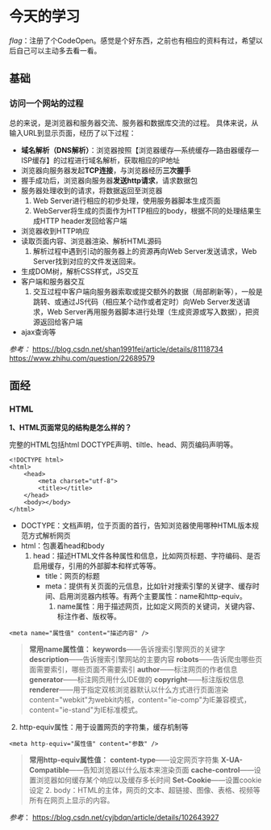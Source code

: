 # 今天的学习

*flag*：注册了个CodeOpen。感觉是个好东西，之前也有相应的资料有过，希望以后自己可以主动多去看一看。

## 基础

### 访问一个网站的过程

总的来说，是浏览器和服务器交流、服务器和数据库交流的过程。
具体来说，从输入URL到显示页面，经历了以下过程：

- **域名解析（DNS解析）**：浏览器按照【浏览器缓存—系统缓存—路由器缓存—ISP缓存】的过程进行域名解析，获取相应的IP地址
- 浏览器向服务器发起**TCP连接**，与浏览器经历**三次握手**
- 握手成功后，浏览器向服务器**发送http请求**，请求数据包
- 服务器处理收到的请求，将数据返回至浏览器
   1. Web Server进行相应的初步处理，使用服务器脚本生成页面
   2. WebServer将生成的页面作为HTTP相应的body，根据不同的处理结果生成HTTP header发回给客户端
- 浏览器收到HTTP响应
- 读取页面内容、浏览器渲染、解析HTML源码
   1. 解析过程中遇到引动的服务器上的资源再向Web Server发送请求，Web Server找到对应的文件发送回来。
- 生成DOM树，解析CSS样式，JS交互
- 客户端和服务器交互
   1. 交互过程中客户端向服务器索取或提交额外的数据（局部刷新等），一般是跳转、或通过JS代码（相应某个动作或者定时）向Web Server发送请求，Web Server再用服务器脚本进行处理（生成资源或写入数据），把资源返回给客户端
- ajax查询等

*参考：*
https://blog.csdn.net/shan1991fei/article/details/81118734
https://www.zhihu.com/question/22689579




## 面经
### HTML

**1、HTML页面常见的结构是怎么样的？**

完整的HTML包括html DOCTYPE声明、tiltle、head、网页编码声明等。

```
<!DOCTYPE html>
<html>
    <head>
        <meta charset="utf-8">
        <title></title>
    </head>
    <body></body>
</html>
```

- DOCTYPE：文档声明，位于页面的首行，告知浏览器使用哪种HTML版本规范方式解析网页
- html：包裹着head和body
   1. head：描述HTML文件各种属性和信息，比如网页标题、字符编码、是否启用缓存，引用的外部脚本和样式等等。
        * title：网页的标题
        * meta：提供有关页面的元信息，比如针对搜索引擎的关键字、缓存时间、启用浏览器内核等。有两个主要属性：name和http-equiv。
           1. name属性：用于描述网页，比如定义网页的关键词，关键内容、标注作者、版权等。
```
<meta name="属性值" content="描述内容" />
```
>**常用name属性值：**
>**keywords**——告诉搜索引擎网页的关键字
>**description**——告诉搜索引擎网站的主要内容
>**robots**——告诉爬虫哪些页面需要索引，哪些页面不需要索引
>**author**——标注网页的作者信息
>**generator**——标注网页用什么IDE做的
>**copyright**——标注版权信息
>**renderer**——用于指定双核浏览器默认以什么方式进行页面渲染content="webkit"为webkit内核，content="ie-comp"为IE兼容模式，content="ie-stand"为IE标准模式。	

​						2. http-equiv属性：用于设置网页的字符集，缓存机制等

```
<meta http-equiv="属性值" content="参数" />
```
>**常用http-equiv属性值：**
>**content-type**——设定网页字符集
>**X-UA-Compatible**——告知浏览器以什么版本来渲染页面
>**cache-control**——设置浏览器如何缓存某个响应以及缓存多长时间
>**Set-Cookie**——设置cookie设定
> 2. body：HTML的主体，网页的文本、超链接、图像、表格、视频等所有在网页上显示的内容。

*参考*：
https://blog.csdn.net/cyjbdqn/article/details/102643927


